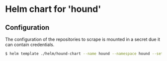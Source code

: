 # Helm chart for 'hound'

## Configuration

The configuration of the repositories to scrape is mounted in a secret due it can contain credentials.

```bash
$ helm template ./helm/hound-chart --name hound --namespace hound --set repositories.giantswarm.username=XXXX --set repositories.giantswarm.token=XXXX --set domain=cs.giantswarm.io | kubectl apply -f -
```